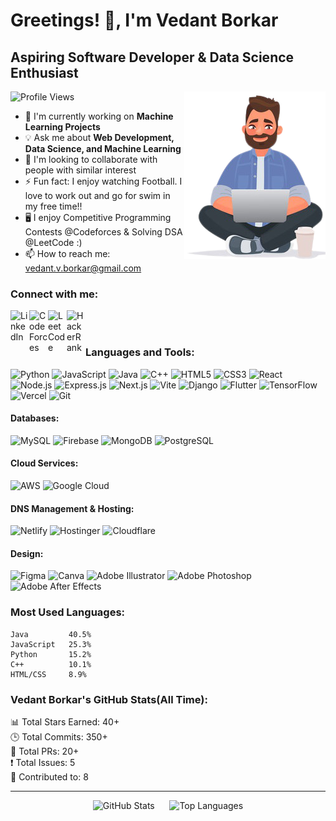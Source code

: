 # Greetings! 👋, I'm Vedant Borkar

## Aspiring Software Developer & Data Science Enthusiast

<div align="right">
  <img src="https://github.com/Vedant-Borkar/Vedant-Borkar/blob/main/Final.png" alt="coding" align="right" />
</div>

![Profile Views](https://komarev.com/ghpvc/?username=Vedant-Borkar&color=blue)

- 🎯 I'm currently working on **Machine Learning Projects**
- 💡 Ask me about **Web Development, Data Science, and Machine Learning**
- 🌟 I'm looking to collaborate with people with similar interest
- ⚡ Fun fact: I enjoy watching Football. I love to work out and go for swim in my free time!!
- 🖥️ I enjoy Competitive Programming Contests @Codeforces & Solving DSA @LeetCode :)
- 📫 How to reach me: [vedant.v.borkar@gmail.com](mailto:vedant.v.borkar@gmail.com)

### Connect with me:
[<img align="left" alt="LinkedIn" width="30px" src="https://raw.githubusercontent.com/rahuldkjain/github-profile-readme-generator/master/src/images/icons/Social/linked-in-alt.svg" />](https://www.linkedin.com/in/vedant-v-borkar)
[<img align="left" alt="CodeForces" width="30px" src="https://raw.githubusercontent.com/rahuldkjain/github-profile-readme-generator/master/src/images/icons/Social/codeforces.svg" />](https://codeforces.com/profile/Vedant_Borkar)
[<img align="left" alt="LeetCode" width="30px" src="https://raw.githubusercontent.com/rahuldkjain/github-profile-readme-generator/master/src/images/icons/Social/leet-code.svg" />](https://leetcode.com/Vedant_Borkar)
[<img align="left" alt="HackerRank" width="30px" src="https://raw.githubusercontent.com/rahuldkjain/github-profile-readme-generator/master/src/images/icons/Social/hackerrank.svg" />](https://www.hackerrank.com/profile/vedant_v_borkar)

<br />
<br />

### Languages and Tools:
![Python](https://img.shields.io/badge/Python-3776AB?style=for-the-badge&logo=python&logoColor=white)
![JavaScript](https://img.shields.io/badge/JavaScript-F7DF1E?style=for-the-badge&logo=javascript&logoColor=black)
![Java](https://img.shields.io/badge/Java-ED8B00?style=for-the-badge&logo=openjdk&logoColor=white)
![C++](https://img.shields.io/badge/C++-00599C?style=for-the-badge&logo=c%2B%2B&logoColor=white)
![HTML5](https://img.shields.io/badge/HTML5-E34F26?style=for-the-badge&logo=html5&logoColor=white)
![CSS3](https://img.shields.io/badge/CSS3-1572B6?style=for-the-badge&logo=css3&logoColor=white)
![React](https://img.shields.io/badge/React-20232A?style=for-the-badge&logo=react&logoColor=61DAFB)
![Node.js](https://img.shields.io/badge/Node.js-43853D?style=for-the-badge&logo=node.js&logoColor=white)
![Express.js](https://img.shields.io/badge/Express.js-404D59?style=for-the-badge&logo=express&logoColor=white)
![Next.js](https://img.shields.io/badge/Next.js-000000?style=for-the-badge&logo=nextdotjs&logoColor=white)
![Vite](https://img.shields.io/badge/Vite-646CFF?style=for-the-badge&logo=vite&logoColor=white)
![Django](https://img.shields.io/badge/Django-092E20?style=for-the-badge&logo=django&logoColor=white)
![Flutter](https://img.shields.io/badge/Flutter-02569B?style=for-the-badge&logo=flutter&logoColor=white)
![TensorFlow](https://img.shields.io/badge/TensorFlow-FF6F00?style=for-the-badge&logo=tensorflow&logoColor=white)
![Vercel](https://img.shields.io/badge/Vercel-000000?style=for-the-badge&logo=vercel&logoColor=white)
![Git](https://img.shields.io/badge/GIT-E44C30?style=for-the-badge&logo=git&logoColor=white)

#### Databases:
![MySQL](https://img.shields.io/badge/MySQL-4479A1?style=for-the-badge&logo=mysql&logoColor=white)
![Firebase](https://img.shields.io/badge/Firebase-039BE5?style=for-the-badge&logo=Firebase&logoColor=white)
![MongoDB](https://img.shields.io/badge/MongoDB-4EA94B?style=for-the-badge&logo=mongodb&logoColor=white)
![PostgreSQL](https://img.shields.io/badge/PostgreSQL-316192?style=for-the-badge&logo=postgresql&logoColor=white)

#### Cloud Services:
![AWS](https://img.shields.io/badge/AWS-232F3E?style=for-the-badge&logo=amazon-aws&logo=amazonaws&logoColor=white)
![Google Cloud](https://img.shields.io/badge/Google_Cloud-4285F4?style=for-the-badge&logo=google-cloud&logoColor=white)

#### DNS Management & Hosting:
![Netlify](https://img.shields.io/badge/Netlify-00C7B7?style=for-the-badge&logo=netlify&logoColor=white)
![Hostinger](https://img.shields.io/badge/Hostinger-FF6600?style=for-the-badge&logo=hostinger&logoColor=white)
![Cloudflare](https://img.shields.io/badge/Cloudflare-F38020?style=for-the-badge&logo=cloudflare&logoColor=white)

#### Design:
![Figma](https://img.shields.io/badge/Figma-F24E1E?style=for-the-badge&logo=figma&logoColor=white)
![Canva](https://img.shields.io/badge/Canva-%2300C4CC.svg?&style=for-the-badge&logo=Canva&logoColor=white)
![Adobe Illustrator](https://img.shields.io/badge/Adobe_Illustrator-FF9A00?style=for-the-badge&logo=adobe-illustrator&logoColor=white)
![Adobe Photoshop](https://img.shields.io/badge/Adobe_Photoshop-31A8FF?style=for-the-badge&logo=adobe-photoshop&logoColor=white)
![Adobe After Effects](https://img.shields.io/badge/Adobe_After_Effects-9999FF?style=for-the-badge&logo=adobe-after-effects&logoColor=white)


### Most Used Languages:
```text
Java         40.5%
JavaScript   25.3%
Python       15.2%
C++          10.1%
HTML/CSS     8.9%
```

### Vedant Borkar's GitHub Stats(All Time):
📊 Total Stars Earned: 40+  
🕒 Total Commits: 350+  
🔀 Total PRs: 20+  
❗ Total Issues: 5  
🤝 Contributed to: 8

---

<div align="center">

![GitHub Stats](https://github-readme-stats.vercel.app/api?username=Vedant-Borkar&show_icons=true&theme=radical&cache_seconds=60)
&nbsp;&nbsp;&nbsp;&nbsp; 
![Top Languages](https://github-readme-stats.vercel.app/api/top-langs/?username=Vedant-Borkar&layout=compact&theme=radical)

</div>

